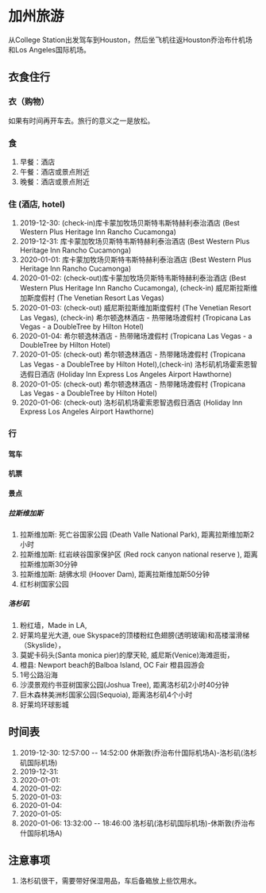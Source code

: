 # 加州旅游 
从College Station出发驾车到Houston，然后坐飞机往返Houston乔治布什机场和Los Angeles国际机场。

## 衣食住行
### 衣（购物）
如果有时间再开车去。旅行的意义之一是放松。

### 食 
1. 早餐：酒店          			
2. 午餐：酒店或景点附近
3. 晚餐：酒店或景点附近

### 住 (酒店, hotel)
1. 2019-12-30: (check-in)库卡蒙加牧场贝斯特韦斯特赫利泰治酒店 (Best Western Plus Heritage Inn Rancho Cucamonga)
2. 2019-12-31: 库卡蒙加牧场贝斯特韦斯特赫利泰治酒店 (Best Western Plus Heritage Inn Rancho Cucamonga)
3. 2020-01-01: 库卡蒙加牧场贝斯特韦斯特赫利泰治酒店 (Best Western Plus Heritage Inn Rancho Cucamonga)
4. 2020-01-02: (check-out)库卡蒙加牧场贝斯特韦斯特赫利泰治酒店 (Best Western Plus Heritage Inn Rancho Cucamonga), (check-in) 威尼斯拉斯维加斯度假村 (The Venetian Resort Las Vegas)
5. 2020-01-03: (check-out) 威尼斯拉斯维加斯度假村 (The Venetian Resort Las Vegas), (check-in) 希尔顿逸林酒店 - 热带赌场渡假村 (Tropicana Las Vegas - a DoubleTree by Hilton Hotel)
6. 2020-01-04: 希尔顿逸林酒店 - 热带赌场渡假村 (Tropicana Las Vegas - a DoubleTree by Hilton Hotel)
7. 2020-01-05: (check-out) 希尔顿逸林酒店 - 热带赌场渡假村 (Tropicana Las Vegas - a DoubleTree by Hilton Hotel),(check-in) 洛杉矶机场霍索恩智选假日酒店 (Holiday Inn Express Los Angeles Airport Hawthorne) 
7. 2020-01-05: (check-out) 希尔顿逸林酒店 - 热带赌场渡假村 (Tropicana Las Vegas - a DoubleTree by Hilton Hotel) 
8. 2020-01-06: (check-out) 洛杉矶机场霍索恩智选假日酒店 (Holiday Inn Express Los Angeles Airport Hawthorne) 

### 行

#### 驾车

#### 机票

#### 景点
##### 拉斯维加斯
1. 拉斯维加斯: 死亡谷国家公园 (Death Valle National Park), 距离拉斯维加斯2小时 
2. 拉斯维加斯: 红岩峡谷国家保护区 (Red rock canyon national reserve ), 距离拉斯维加斯30分钟 
3. 拉斯维加斯: 胡佛水坝 (Hoover Dam), 距离拉斯维加斯50分钟 
4. 红杉树国家公园 

##### 洛杉矶
1. 粉红墙，Made in LA,
2. 好莱坞星光大道, oue Skyspace的顶楼粉红色翅膀(透明玻璃)和高楼溜滑梯（Skyslide），
3. 莫妮卡码头(Santa monica pier)的摩天轮, 威尼斯(Venice)海滩逛街，
4. 橙县: Newport beach的Balboa Island, OC Fair 橙县园游会
5. 1号公路沿海
6. 沙漠景观约书亚树国家公园(Joshua Tree), 距离洛杉矶2小时40分钟
7. 巨木森林美洲杉国家公园(Sequoia), 距离洛杉矶4个小时
8. 好莱坞环球影城


## 时间表
1. 2019-12-30: 12:57:00 -- 14:52:00 休斯敦(乔治布什国际机场A)-洛杉矶(洛杉矶国际机场)
2. 2019-12-31: 
3. 2020-01-01:
4. 2020-01-02:
5. 2020-01-03:
6. 2020-01-04:
7. 2020-01-05:
8. 2020-01-06: 13:32:00 -- 18:46:00 洛杉矶(洛杉矶国际机场)-休斯敦(乔治布什国际机场A) 

## 注意事项
1. 洛杉矶很干，需要带好保湿用品，车后备箱放上些饮用水。
